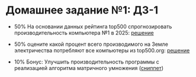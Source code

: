 # Домашнее задание №1: ДЗ-1

* 50% На основании данных рейтинга top500 спрогнозировать  производительность компьютера №1 в 2025: [решение](https://github.com/GimmeDanger/made-hpc-2021/blob/master/hw/1_top500_metrics/1_top_1_predict.ipynb)

* 50% оцените какой процент всего производимого на Земле электричества потребляют все компьютеры из top500.org: [решение](https://github.com/GimmeDanger/made-hpc-2021/blob/master/hw/1_top500_metrics/2_world_energy_consumption_share.ipynb)

* 10% Бонус: Улучшить производительность программы с реализацией алгоритма матричного умножения ([сниппет](https://bit.ly/339RAhp))
